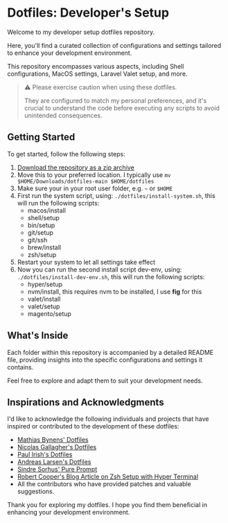 # Dotfiles: Developer's Setup

Welcome to my developer setup dotfiles repository.

Here, you'll find a curated collection of configurations and settings tailored to enhance your development environment.

This repository encompasses various aspects, including Shell configurations, MacOS settings, Laravel Valet setup, and more.

> :warning: Please exercise caution when using these dotfiles.
>
> They are configured to match my personal preferences,
> and it's crucial to understand the code before executing any scripts to avoid unintended consequences.

## Getting Started

To get started, follow the following steps:

1. [Download the repository as a zip archive](https://github.com/GrimLink/dotfiles/archive/refs/heads/main.zip)
2. Move this to your preferred location. I typically use `mv $HOME/Downloads/dotfiles-main $HOME/dotfiles`
3. Make sure your in your root user folder, e.g. `~` or `$HOME`
4. First run the system script, using: `./dotfiles/install-system.sh`,
   this will run the following scripts:
    * macos/install
    * shell/setup
    * bin/setup
    * git/setup
    * git/ssh
    * brew/install
    * zsh/setup
5. Restart your system to let all settings take effect
6. Now you can run the second install script dev-env, using: `./dotfiles/install-dev-env.sh`,
   this will run the following scripts:
    * hyper/setup
    * nvm/install,
      this requires nvm to be installed, I use **fig** for this
    * valet/install
    * valet/setup
    * magento/setup


## What's Inside

Each folder within this repository is accompanied by a detailed README file,
providing insights into the specific configurations and settings it contains.

Feel free to explore and adapt them to suit your development needs.

## Inspirations and Acknowledgments

I'd like to acknowledge the following individuals and projects that have inspired or contributed to the development of these dotfiles:

* [Mathias Bynens' Dotfiles](https://github.com/mathiasbynens/dotfiles)
* [Nicolas Gallagher's Dotfiles](https://github.com/necolas/dotfiles)
* [Paul Irish's Dotfiles](https://github.com/paulirish/dotfiles)
* [Andreas Larsen's Dotfiles](https://github.com/alrra/dotfiles)
* [Sindre Sorhus' Pure Prompt](https://github.com/sindresorhus/pure)
* [Robert Cooper's Blog Article on Zsh Setup with Hyper Terminal](https://www.robertcooper.me/elegant-development-experience-with-zsh-and-hyper-terminal)
* All the contributors who have provided patches and valuable suggestions.

Thank you for exploring my dotfiles. I hope you find them beneficial in enhancing your development environment.
